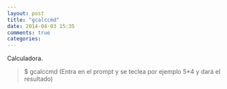 ```yaml
---
layout: post
title: "gcalccmd"
date: 2014-04-03 15:35
comments: true
categories: 
---
```

Calculadora.

>$ gcalccmd (Entra en el prompt y se teclea por ejemplo 5*4 y dará el resultado)

